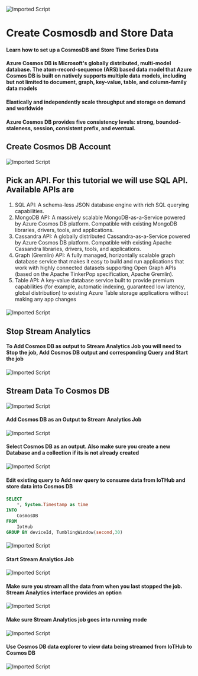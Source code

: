 ![Imported Script](https://github.com/rangv/AzureIoTLabs/blob/master/CosmosDB/images/cosmosdb.jpg "Header Image")
# Create Cosmosdb and Store Data

#### Learn how to set up a CosmosDB and Store Time Series Data

#### Azure Cosmos DB is Microsoft's globally distributed, multi-model database. The atom-record-sequence (ARS) based data model that Azure Cosmos DB is built on natively supports multiple data models, including but not limited to document, graph, key-value, table, and column-family data models

#### Elastically and independently scale throughput and storage on demand and worldwide

#### Azure Cosmos DB provides five consistency levels: strong, bounded-staleness, session, consistent prefix, and eventual. 


## Create Cosmos DB Account

####

![Imported Script](https://github.com/rangv/AzureIoTLabs/blob/master/CosmosDB/images/01_Create_CosmosDB.png "Create Cosmos DB")

####

## Pick an API. For this tutorial we will use SQL API. Available APIs are

####

1. SQL API: A schema-less JSON database engine with rich SQL querying capabilities.
2. MongoDB API: A massively scalable MongoDB-as-a-Service powered by Azure Cosmos DB platform. Compatible with existing MongoDB libraries, drivers, tools, and applications.
3. Cassandra API: A globally distributed Cassandra-as-a-Service powered by Azure Cosmos DB platform. Compatible with existing Apache Cassandra libraries, drivers, tools, and applications.
4. Graph (Gremlin) API: A fully managed, horizontally scalable graph database service that makes it easy to build and run applications that work with highly connected datasets supporting Open Graph APIs (based on the Apache TinkerPop specification, Apache Gremlin).
5. Table API: A key-value database service built to provide premium capabilities (for example, automatic indexing, guaranteed low latency, global distribution) to existing Azure Table storage applications without making any app changes

####

![Imported Script](https://github.com/rangv/AzureIoTLabs/blob/master/CosmosDB/images/02_Create_CosmosDB_Submit.png "Create Cosmos DB")

####


## Stop Stream Analytics

####

#### To Add Cosmos DB as output to Stream Analytics Job you will need to Stop the job, Add Cosmos DB output and corresponding Query and Start the job

####

![Imported Script](https://github.com/rangv/AzureIoTLabs/blob/master/CosmosDB/images/03_stop_stream_analytics_job.png "Stop Stream Analytics Job")

####


## Stream Data To Cosmos DB

####

![Imported Script](https://github.com/rangv/AzureIoTLabs/blob/master/CosmosDB/images/04_click_output.png "Stream Data to Cosmos DB")

####

#### Add Cosmos DB as an Output to Stream Analytics Job

####

![Imported Script](https://github.com/rangv/AzureIoTLabs/blob/master/CosmosDB/images/05_add_cosmosdb.png "Stream Data to Cosmos DB")

####

#### Select Cosmos DB as an output. Also make sure you create a new Database and a collection if its is not already created

####

![Imported Script](https://github.com/rangv/AzureIoTLabs/blob/master/CosmosDB/images/06_create_output.png "Select Cosmos DB Account")

####

#### Edit existing query to Add new query to consume data from IoTHub and store data into Cosmos DB 

####

```sql
SELECT
    *, System.Timestamp as time
INTO
    CosmosDB
FROM
    IotHub
GROUP BY deviceId, TumblingWindow(second,30)
```

####

![Imported Script](https://github.com/rangv/AzureIoTLabs/blob/master/CosmosDB/images/07_Edit_Query.png "Edit Query")

####

#### Start Stream Analytics Job

####

![Imported Script](https://github.com/rangv/AzureIoTLabs/blob/master/CosmosDB/images/08_start_asa.png "Start Stream Analytics Job")

####

#### Make sure you stream all the data from when you last stopped the job. Stream Analytics interface provides an option

####

![Imported Script](https://github.com/rangv/AzureIoTLabs/blob/master/CosmosDB/images/09_when_last_stopped.png "Stream Data to Cosmos DB")

####

#### Make sure Stream Analytics job goes into running mode

####

![Imported Script](https://github.com/rangv/AzureIoTLabs/blob/master/CosmosDB/images/10_running.png "Stream Data to Cosmos DB")

####

#### Use Cosmos DB data explorer to view data being streamed from IoTHub to Cosmos DB

####

![Imported Script](https://github.com/rangv/AzureIoTLabs/blob/master/CosmosDB/images/11_cosmosdb_data_explorer.png "Stream Data to Cosmos DB")

####
